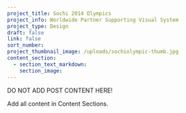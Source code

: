 ```yaml
---
project_title: Sochi 2014 Olympics
project_info: Worldwide Partner Supporting Visual System
project_type: Design
draft: false
link: false
sort_number:
project_thumbnail_image: /uploads/sochiolympic-thumb.jpg
content_section:
  - section_text_markdown:
    section_image:
---
```



DO NOT ADD POST CONTENT HERE!

Add all content in Content Sections.